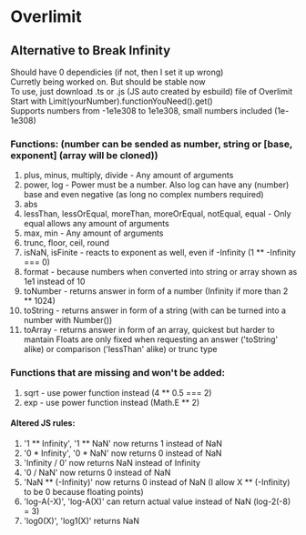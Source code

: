 # Overlimit
## Alternative to Break Infinity
Should have 0 dependicies (if not, then I set it up wrong) \
Curretly being worked on. But should be stable now \
To use, just download .ts or .js (JS auto created by esbuild) file of Overlimit \
Start with Limit(yourNumber).functionYouNeed().get() \
Supports numbers from -1e1e308 to 1e1e308, small numbers included (1e-1e308)
### Functions: (number can be sended as number, string or [base, exponent] (array will be cloned))
1. plus, minus, multiply, divide - Any amount of arguments
2. power, log - Power must be a number. Also log can have any (number) base and even negative (as long no complex numbers required)
3. abs
4. lessThan, lessOrEqual, moreThan, moreOrEqual, notEqual, equal - Only equal allows any amount of arguments
5. max, min - Any amount of arguments
6. trunc, floor, ceil, round
7. isNaN, isFinite - reacts to exponent as well, even if -Infinity (1 ** -Infinity === 0)
8. format - because numbers when converted into string or array shown as 1e1 instead of 10
9. toNumber - returns answer in form of a number (Infinity if more than 2 ** 1024)
10. toString - returns answer in form of a string (with can be turned into a number with Number())
11. toArray - returns answer in form of an array, quickest but harder to mantain
Floats are only fixed when requesting an answer ('toString' alike) or comparison ('lessThan' alike) or trunc type
### Functions that are missing and won't be added:
1. sqrt - use power function instead (4 ** 0.5 === 2)
2. exp - use power function instead (Math.E ** 2)
#### Altered JS rules:
1. '1 ** Infinity', '1 ** NaN' now returns 1 instead of NaN
2. '0 * Infinity', '0 * NaN' now returns 0 instead of NaN
3. 'Infinity / 0' now returns NaN instead of Infinity
4. '0 / NaN' now returns 0 instead of NaN
5. 'NaN ** (-Infinity)' now returns 0 instead of NaN (I allow X ** (-Infinity) to be 0 because floating points)
6. 'log-A(-X)', 'log-A(X)' can return actual value instead of NaN (log-2(-8) = 3)
7. 'log0(X)', 'log1(X)' returns NaN
